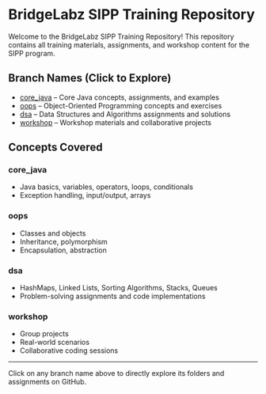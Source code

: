 # BridgeLabz SIPP Training Repository

Welcome to the BridgeLabz SIPP Training Repository! This repository contains all training materials, assignments, and workshop content for the SIPP program.

## Branch Names (Click to Explore)

- [core_java](https://github.com/12PrashantKumar/BridgeLabz-SIPP-Training/tree/core_java) – Core Java concepts, assignments, and examples
- [oops](https://github.com/12PrashantKumar/BridgeLabz-SIPP-Training/tree/oops) – Object-Oriented Programming concepts and exercises
- [dsa](https://github.com/12PrashantKumar/BridgeLabz-SIPP-Training/tree/dsa) – Data Structures and Algorithms assignments and solutions
- [workshop](https://github.com/12PrashantKumar/BridgeLabz-SIPP-Training/tree/workshop) – Workshop materials and collaborative projects

## Concepts Covered

### core_java
- Java basics, variables, operators, loops, conditionals
- Exception handling, input/output, arrays

### oops
- Classes and objects
- Inheritance, polymorphism
- Encapsulation, abstraction

### dsa
- HashMaps, Linked Lists, Sorting Algorithms, Stacks, Queues
- Problem-solving assignments and code implementations

### workshop
- Group projects
- Real-world scenarios
- Collaborative coding sessions

---
Click on any branch name above to directly explore its folders and assignments on GitHub.
